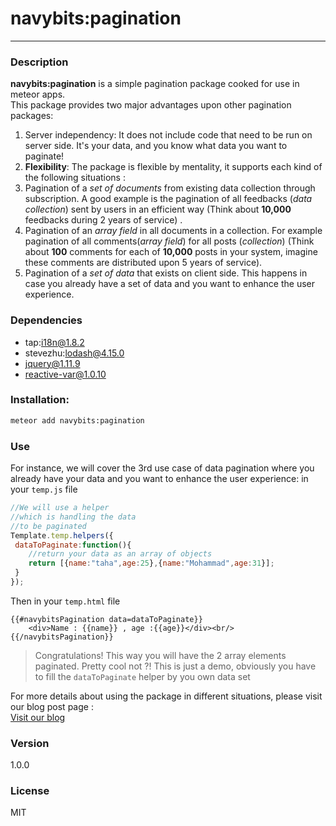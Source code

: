 # navybits:pagination
___
### Description
**navybits:pagination** is a simple pagination package cooked for use in meteor apps.  
This package provides two major advantages upon other pagination packages:
 1. Server independency: It does not include code that need to be run on server side. It's your data, and you know what data you want to paginate!
 2. **Flexibility**: The package is flexible by mentality, it supports each kind of the following situations :
   1.  Pagination of a *set of documents* from existing data collection through subscription. A good example is the pagination of all feedbacks (*data collection*) sent by users in an efficient way (Think about **10,000** feedbacks during 2 years of service) .
   2.  Pagination of an *array field* in all documents in a collection. For example pagination of all comments(*array field*) for all posts (*collection*) (Think about **100** comments for each of **10,000** posts in your system, imagine these comments are distributed upon 5 years of service).
   3.  Pagination of a *set of data* that exists on client side. This happens in case you already have a set of data and you want to enhance the user experience.

### Dependencies
  - tap:i18n@1.8.2
  - stevezhu:lodash@4.15.0
  - jquery@1.11.9
  - reactive-var@1.0.10
 
### Installation:
```sh
meteor add navybits:pagination
```
### Use
For instance, we will cover the 3rd use case of data pagination where you already have your data and you want to enhance the user experience:
in your `temp.js` file
```javascript
//We will use a helper
//which is handling the data
//to be paginated
Template.temp.helpers({
 dataToPaginate:function(){
    //return your data as an array of objects
    return [{name:"taha",age:25},{name:"Mohammad",age:31}];
 }
});
```
Then in your `temp.html` file
```
{{#navybitsPagination data=dataToPaginate}}
    <div>Name : {{name}} , age :{{age}}</div><br/> 
{{/navybitsPagination}}
```
> Congratulations! This way you will have the 2 array elements paginated. Pretty cool not ?!
This is just a demo, obviously you have to fill the `dataToPaginate` helper by you own data set 



For more details about using the package in different situations, please visit our blog post page  :  
[Visit our blog](https://blog.navybits.com/efficient-and-high-performance-pagination-in-meteor-bb5d379d234)

### Version
1.0.0

### License

MIT
